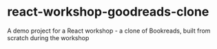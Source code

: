# react-workshop-goodreads-clone
A demo project for a React workshop - a clone of Bookreads, built from scratch during the workshop

